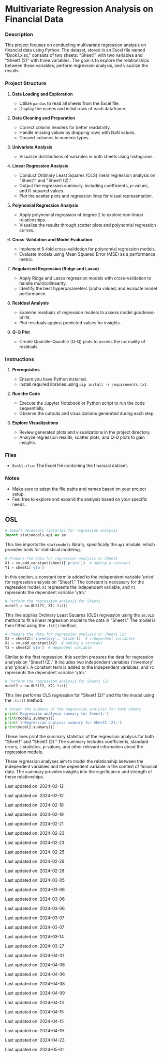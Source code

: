 # Multivariate Regression Analysis on Financial Data

### Description

This project focuses on conducting multivariate regression analysis on financial data using Python. The dataset, stored in an Excel file named "Book1.xlsx," consists of two sheets: "Sheet1" with two variables and "Sheet1 (2)" with three variables. The goal is to explore the relationships between these variables, perform regression analysis, and visualize the results.

### Project Structure

1. **Data Loading and Exploration**
    - Utilize `pandas` to read all sheets from the Excel file.
    - Display the names and initial rows of each dataframe.

2. **Data Cleaning and Preparation**
    - Correct column headers for better readability.
    - Handle missing values by dropping rows with NaN values.
    - Convert columns to numeric types.

3. **Univariate Analysis**
    - Visualize distributions of variables in both sheets using histograms.

4. **Linear Regression Analysis**
    - Conduct Ordinary Least Squares (OLS) linear regression analysis on "Sheet1" and "Sheet1 (2)."
    - Output the regression summary, including coefficients, p-values, and R-squared values.
    - Plot the scatter plots and regression lines for visual representation.

5. **Polynomial Regression Analysis**
    - Apply polynomial regression of degree 2 to explore non-linear relationships.
    - Visualize the results through scatter plots and polynomial regression curves.

6. **Cross-Validation and Model Evaluation**
    - Implement 5-fold cross-validation for polynomial regression models.
    - Evaluate models using Mean Squared Error (MSE) as a performance metric.

7. **Regularized Regression (Ridge and Lasso)**
    - Apply Ridge and Lasso regression models with cross-validation to handle multicollinearity.
    - Identify the best hyperparameters (alpha values) and evaluate model performance.

8. **Residual Analysis**
    - Examine residuals of regression models to assess model goodness-of-fit.
    - Plot residuals against predicted values for insights.

9. **Q-Q Plot**
    - Create Quantile-Quantile (Q-Q) plots to assess the normality of residuals.

### Instructions

1. **Prerequisites**
    - Ensure you have Python installed.
    - Install required libraries using `pip install -r requirements.txt`.

2. **Run the Code**
    - Execute the Jupyter Notebook or Python script to run the code sequentially.
    - Observe the outputs and visualizations generated during each step.

3. **Explore Visualizations**
    - Review generated plots and visualizations in the project directory.
    - Analyze regression results, scatter plots, and Q-Q plots to gain insights.


### Files

- `Book1.xlsx`: The Excel file containing the financial dataset.

### Notes

- Make sure to adapt the file paths and names based on your project setup.
- Feel free to explore and expand the analysis based on your specific needs.

## OSL

```python
# Import necessary libraries for regression analysis
import statsmodels.api as sm
```
This line imports the `statsmodels` library, specifically the `api` module, which provides tools for statistical modeling.

```python
# Prepare the data for regression analysis on Sheet1
X1 = sm.add_constant(sheet1['price'])  # adding a constant
Y1 = sheet1['ytm']
```
In this section, a constant term is added to the independent variable 'price' for regression analysis on "Sheet1." The constant is necessary for the regression model. `X1` represents the independent variable, and `Y1` represents the dependent variable 'ytm.'

```python
# Perform the regression analysis for Sheet1
model1 = sm.OLS(Y1, X1).fit()
```
This line applies Ordinary Least Squares (OLS) regression using the `sm.OLS` method to fit a linear regression model to the data in "Sheet1." The model is then fitted using the `.fit()` method.

```python
# Prepare the data for regression analysis on Sheet1 (2)
X2 = sheet2[['inventory', 'price']]  # independent variables
X2 = sm.add_constant(X2)  # adding a constant
Y2 = sheet2['ytm']  # dependent variable
```
Similar to the first regression, this section prepares the data for regression analysis on "Sheet1 (2)." It includes two independent variables ('inventory' and 'price'). A constant term is added to the independent variables, and `Y2` represents the dependent variable 'ytm.'

```python
# Perform the regression analysis for Sheet1 (2)
model2 = sm.OLS(Y2, X2).fit()
```
This line performs OLS regression for "Sheet1 (2)" and fits the model using the `.fit()` method.

```python
# Output the summary of the regression analysis for both sheets
print('Regression analysis summary for Sheet1:')
print(model1.summary())
print('\nRegression analysis summary for Sheet1 (2):')
print(model2.summary())
```
These lines print the summary statistics of the regression analysis for both "Sheet1" and "Sheet1 (2)." The summary includes coefficients, standard errors, t-statistics, p-values, and other relevant information about the regression models.

These regression analyses aim to model the relationship between the independent variables and the dependent variable in the context of financial data. The summary provides insights into the significance and strength of these relationships.

Last updated on: 2024-02-12

Last updated on: 2024-02-12

Last updated on: 2024-02-18

Last updated on: 2024-02-19

Last updated on: 2024-02-21

Last updated on: 2024-02-23

Last updated on: 2024-02-23

Last updated on: 2024-02-25

Last updated on: 2024-02-26

Last updated on: 2024-02-28

Last updated on: 2024-03-05

Last updated on: 2024-03-06

Last updated on: 2024-03-06

Last updated on: 2024-03-06

Last updated on: 2024-03-07

Last updated on: 2024-03-07

Last updated on: 2024-03-14

Last updated on: 2024-03-27

Last updated on: 2024-04-01

Last updated on: 2024-04-06

Last updated on: 2024-04-06

Last updated on: 2024-04-08

Last updated on: 2024-04-09

Last updated on: 2024-04-13

Last updated on: 2024-04-15

Last updated on: 2024-04-15

Last updated on: 2024-04-19

Last updated on: 2024-04-23

Last updated on: 2024-05-01